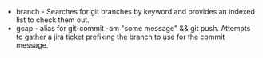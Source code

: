 * branch - Searches for git branches by keyword and provides an indexed list to check them out.
* gcap - alias for git-commit -am "some message" && git push.  Attempts to gather a jira ticket prefixing the branch to use for the commit message.
